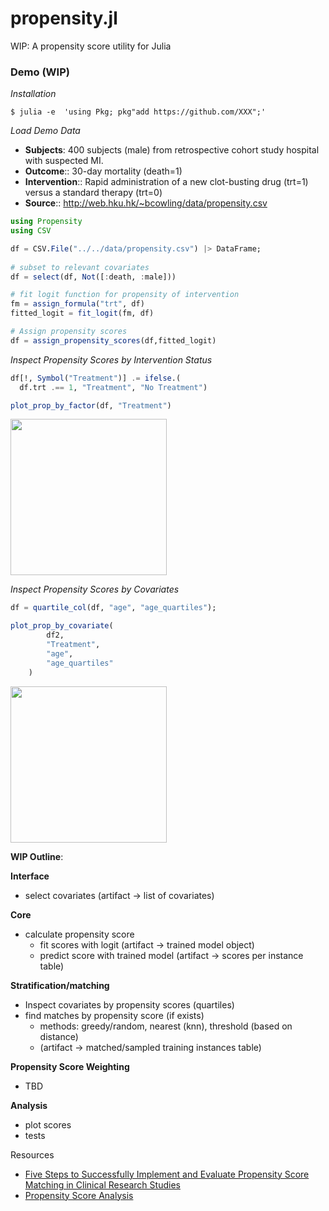 # propensity.jl
WIP: A propensity score utility for Julia


### Demo (WIP)

<i>Installation</i>

```
$ julia -e  'using Pkg; pkg"add https://github.com/XXX";'
```

<i>Load Demo Data</i>

* <b>Subjects</b>: 400 subjects (male) from retrospective cohort study hospital with suspected MI.
* <b>Outcome</b>:: 30-day mortality (death=1)
* <b>Intervention</b>:: Rapid administration of a new clot-busting drug (trt=1) versus a standard therapy (trt=0)
* <b>Source</b>:: http://web.hku.hk/~bcowling/data/propensity.csv

```julia
using Propensity
using CSV

df = CSV.File("../../data/propensity.csv") |> DataFrame;
 
# subset to relevant covariates
df = select(df, Not([:death, :male]))

# fit logit function for propensity of intervention
fm = assign_formula("trt", df)
fitted_logit = fit_logit(fm, df)

# Assign propensity scores
df = assign_propensity_scores(df,fitted_logit)
```

<i>Inspect Propensity Scores by Intervention Status</i>
```julia
df[!, Symbol("Treatment")] .= ifelse.(
  df.trt .== 1, "Treatment", "No Treatment")

plot_prop_by_factor(df, "Treatment")
```
<img src="https://github.com/pkmklong/propensity.jl/blob/master/images/propensity_score_by_intervention" height="250"  class="center">

<i>Inspect Propensity Scores by Covariates</i>
```julia
df = quartile_col(df, "age", "age_quartiles");

plot_prop_by_covariate(
        df2,
        "Treatment",
        "age",
        "age_quartiles"
    )
```
<img src="https://github.com/pkmklong/propensity.jl/blob/master/images/propensity_score_by_covariate" height="250"  class="center">

    
    


<b>WIP Outline</b>: <br>

<b>Interface</b>
* select covariates (artifact -> list of covariates)

<b>Core</b>
* calculate propensity score 
  * fit scores with logit (artifact -> trained model object)
  * predict score with trained model (artifact -> scores per instance table)
  
<b>Stratification/matching</b>
* Inspect covariates by propensity scores (quartiles)
* find matches by propensity score (if exists)
    * methods: greedy/random, nearest (knn), threshold (based on distance)
    * (artifact -> matched/sampled training instances table)
      
<b>Propensity Score Weighting</b>
* TBD

<b>Analysis</b>
   * plot scores
   * tests

Resources
* [Five Steps to Successfully Implement and Evaluate
Propensity Score Matching in Clinical Research Studies](https://www.medschool.umaryland.edu/media/SOM/Departments/Anesthesiology/Resources/Faculty-Development-/Five_Steps_to_Successfully_Implement_and_Evaluate.96979.pdf)
* [Propensity Score Analysis](http://web.hku.hk/~bcowling/examples/propensity.htm)
